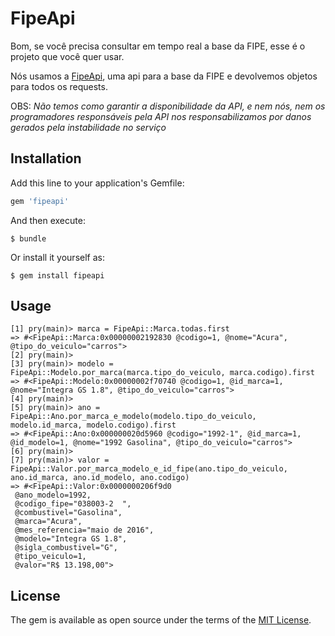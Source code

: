 # FipeApi

Bom, se você precisa consultar em tempo real a base da FIPE, esse é o projeto
que você quer usar.

Nós usamos a [FipeApi](http://deividfortuna.github.io/fipe/), uma api para a
base da FIPE e devolvemos objetos para todos os requests.

OBS: *Não temos como garantir a disponibilidade da API, e nem nós, nem os
programadores responsáveis pela API nos responsabilizamos por danos gerados pela
instabilidade no serviço*

## Installation

Add this line to your application's Gemfile:

```ruby
gem 'fipeapi'
```

And then execute:

    $ bundle

Or install it yourself as:

    $ gem install fipeapi

## Usage

```
[1] pry(main)> marca = FipeApi::Marca.todas.first
=> #<FipeApi::Marca:0x00000002192830 @codigo=1, @nome="Acura", @tipo_do_veiculo="carros">
[2] pry(main)>
[3] pry(main)> modelo = FipeApi::Modelo.por_marca(marca.tipo_do_veiculo, marca.codigo).first
=> #<FipeApi::Modelo:0x00000002f70740 @codigo=1, @id_marca=1, @nome="Integra GS 1.8", @tipo_do_veiculo="carros">
[4] pry(main)>
[5] pry(main)> ano = FipeApi::Ano.por_marca_e_modelo(modelo.tipo_do_veiculo, modelo.id_marca, modelo.codigo).first
=> #<FipeApi::Ano:0x000000020d5960 @codigo="1992-1", @id_marca=1, @id_modelo=1, @nome="1992 Gasolina", @tipo_do_veiculo="carros">
[6] pry(main)>
[7] pry(main)> valor = FipeApi::Valor.por_marca_modelo_e_id_fipe(ano.tipo_do_veiculo, ano.id_marca, ano.id_modelo, ano.codigo)
=> #<FipeApi::Valor:0x0000000206f9d0
 @ano_modelo=1992,
 @codigo_fipe="038003-2  ",
 @combustivel="Gasolina",
 @marca="Acura",
 @mes_referencia="maio de 2016",
 @modelo="Integra GS 1.8",
 @sigla_combustivel="G",
 @tipo_veiculo=1,
 @valor="R$ 13.198,00">
```

## License

The gem is available as open source under the terms of the [MIT License](http://opensource.org/licenses/MIT).


